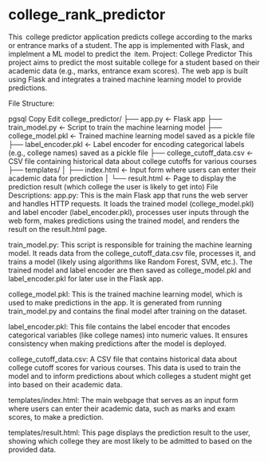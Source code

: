 # college_rank_predictor
This college predictor application predicts college according to the marks or entrance marks of a student. The app is implemented with Flask, and implelment a ML model to predict the item.
Project: College Predictor
This project aims to predict the most suitable college for a student based on their academic data (e.g., marks, entrance exam scores). The web app is built using Flask and integrates a trained machine learning model to provide predictions.

File Structure:

pgsql
Copy
Edit
college_predictor/
├── app.py                ← Flask app
├── train_model.py        ← Script to train the machine learning model
├── college_model.pkl     ← Trained machine learning model saved as a pickle file
├── label_encoder.pkl     ← Label encoder for encoding categorical labels (e.g., college names) saved as a pickle file
├── college_cutoff_data.csv ← CSV file containing historical data about college cutoffs for various courses
├── templates/
│   ├── index.html        ← Input form where users can enter their academic data for prediction
│   └── result.html       ← Page to display the prediction result (which college the user is likely to get into)
File Descriptions:
app.py: This is the main Flask app that runs the web server and handles HTTP requests. It loads the trained model (college_model.pkl) and label encoder (label_encoder.pkl), processes user inputs through the web form, makes predictions using the trained model, and renders the result on the result.html page.

train_model.py: This script is responsible for training the machine learning model. It reads data from the college_cutoff_data.csv file, processes it, and trains a model (likely using algorithms like Random Forest, SVM, etc.). The trained model and label encoder are then saved as college_model.pkl and label_encoder.pkl for later use in the Flask app.

college_model.pkl: This is the trained machine learning model, which is used to make predictions in the app. It is generated from running train_model.py and contains the final model after training on the dataset.

label_encoder.pkl: This file contains the label encoder that encodes categorical variables (like college names) into numeric values. It ensures consistency when making predictions after the model is deployed.

college_cutoff_data.csv: A CSV file that contains historical data about college cutoff scores for various courses. This data is used to train the model and to inform predictions about which colleges a student might get into based on their academic data.

templates/index.html: The main webpage that serves as an input form where users can enter their academic data, such as marks and exam scores, to make a prediction.

templates/result.html: This page displays the prediction result to the user, showing which college they are most likely to be admitted to based on the provided data.

